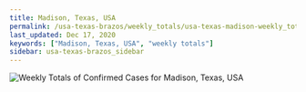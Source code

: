 ```yaml
---
title: Madison, Texas, USA
permalink: /usa-texas-brazos/weekly_totals/usa-texas-madison-weekly_totals.html
last_updated: Dec 17, 2020
keywords: ["Madison, Texas, USA", "weekly totals"]
sidebar: usa-texas-brazos_sidebar
---
```


![Weekly Totals of Confirmed Cases for Madison, Texas, USA](/covid_tracker/images/graphs/usa-texas-madison-weekly_totals_graph.png)
